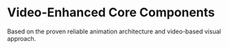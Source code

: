 # Video-Enhanced Core Components

Based on the proven reliable animation architecture and video-based visual approach.
